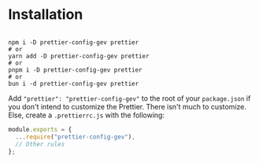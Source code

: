 # Installation

```shell

npm i -D prettier-config-gev prettier
# or
yarn add -D prettier-config-gev prettier
# or
pnpm i -D prettier-config-gev prettier
# or
bun i -d prettier-config-gev prettier
```

Add `"prettier": "prettier-config-gev"` to the root of your `package.json` if you don't intend to customize the Prettier. There isn't much to customize. Else, create a `.prettierrc.js` with the following:

```js
module.exports = {
  ...require("prettier-config-gev"),
  // Other rules
};
```
